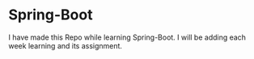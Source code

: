 # Spring-Boot

I have made this Repo while learning Spring-Boot.
I will be adding each week learning and its assignment.


